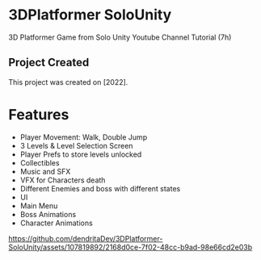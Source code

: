 # 3DPlatformer SoloUnity
3D Platformer Game from Solo Unity Youtube Channel Tutorial (7h)

## Project Created
This project was created on [2022].

# Features
- Player Movement: Walk, Double Jump  <br>
- 3 Levels & Level Selection Screen<br>
- Player Prefs to store levels unlocked
- Collectibles<br>
- Music and SFX<br>
- VFX for Characters death<br>
- Different Enemies and boss with different states<br>
- UI<br>
- Main Menu<br>
- Boss Animations<br>
- Character Animations<br>



https://github.com/dendritaDev/3DPlatformer-SoloUnity/assets/107819892/2168d0ce-7f02-48cc-b9ad-98e66cd2e03b

